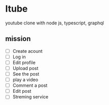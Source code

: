 # Itube

youtube clone with node js, typescript, graphql

## mission

- [ ] Create acount
- [ ] Log in
- [ ] Edit profile
- [ ] Upload post
- [ ] See the post
- [ ] play a video
- [ ] Comment a post
- [ ] Edit post
- [ ] Streming service
